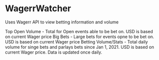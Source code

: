 # WagerrWatcher
Uses Wagerr API to view betting information and volume

Top Open Volume - Total for Open events able to be bet on. USD is based on current Wager price
Big Bets - Large bets for events opne to be bet on.  USD is based on current Wager price
Betting Volume/Stats -  Total daily volume for singe bets and parlays bets since Jan 1, 2021.  USD is based on current Wager price.  Data is updated once daily.

